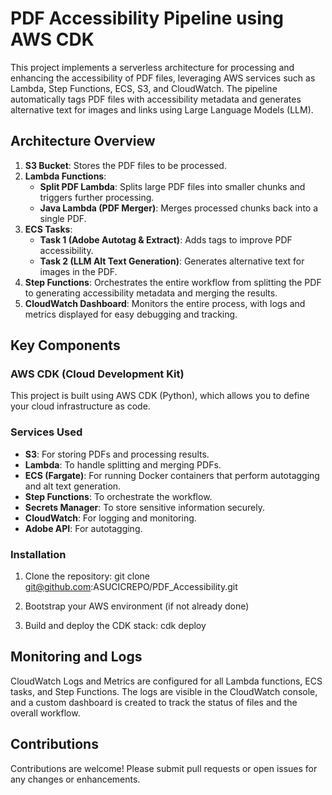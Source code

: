 # PDF Accessibility Pipeline using AWS CDK

This project implements a serverless architecture for processing and enhancing the accessibility of PDF files, leveraging AWS services such as Lambda, Step Functions, ECS, S3, and CloudWatch. The pipeline automatically tags PDF files with accessibility metadata and generates alternative text for images and links using Large Language Models (LLM).

## Architecture Overview

1. **S3 Bucket**: Stores the PDF files to be processed.
2. **Lambda Functions**: 
   - **Split PDF Lambda**: Splits large PDF files into smaller chunks and triggers further processing.
   - **Java Lambda (PDF Merger)**: Merges processed chunks back into a single PDF.
3. **ECS Tasks**: 
   - **Task 1 (Adobe Autotag & Extract)**: Adds tags to improve PDF accessibility.
   - **Task 2 (LLM Alt Text Generation)**: Generates alternative text for images in the PDF.
4. **Step Functions**: Orchestrates the entire workflow from splitting the PDF to generating accessibility metadata and merging the results.
5. **CloudWatch Dashboard**: Monitors the entire process, with logs and metrics displayed for easy debugging and tracking.

## Key Components

### AWS CDK (Cloud Development Kit)

This project is built using AWS CDK (Python), which allows you to define your cloud infrastructure as code.

### Services Used

- **S3**: For storing PDFs and processing results.
- **Lambda**: To handle splitting and merging PDFs.
- **ECS (Fargate)**: For running Docker containers that perform autotagging and alt text generation.
- **Step Functions**: To orchestrate the workflow.
- **Secrets Manager**: To store sensitive information securely.
- **CloudWatch**: For logging and monitoring.
- **Adobe API**: For autotagging.


### Installation

1. Clone the repository:
git clone git@github.com:ASUCICREPO/PDF_Accessibility.git

2. Bootstrap your AWS environment (if not already done)

3. Build and deploy the CDK stack:
cdk deploy

## Monitoring and Logs

CloudWatch Logs and Metrics are configured for all Lambda functions, ECS tasks, and Step Functions. The logs are visible in the CloudWatch console, and a custom dashboard is created to track the status of files and the overall workflow.

## Contributions

Contributions are welcome! Please submit pull requests or open issues for any changes or enhancements.

